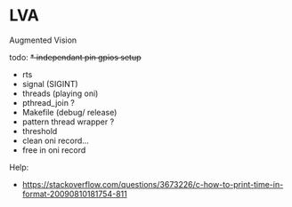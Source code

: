 LVA
===

Augmented Vision


todo:
~~* independant pin gpios setup~~
* rts
* signal (SIGINT)
* threads (playing oni)
* pthread_join ?
* Makefile (debug/ release)
* pattern thread wrapper ?
* threshold
* clean oni record...
* free in oni record

Help:
* https://stackoverflow.com/questions/3673226/c-how-to-print-time-in-format-20090810181754-811


